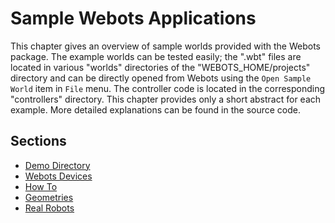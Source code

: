# Sample Webots Applications

This chapter gives an overview of sample worlds provided with the Webots package.
The example worlds can be tested easily; the ".wbt" files are located in various "worlds" directories of the "WEBOTS\_HOME/projects" directory and can be directly opened from Webots using the `Open Sample World` item in `File` menu.
The controller code is located in the corresponding "controllers" directory.
This chapter provides only a short abstract for each example.
More detailed explanations can be found in the source code.

## Sections

- [Demo Directory](demo-directory.md)
- [Webots Devices](webots-devices.md)
- [How To](how-to.md)
- [Geometries](geometries.md)
- [Real Robots](real-robots.md)
